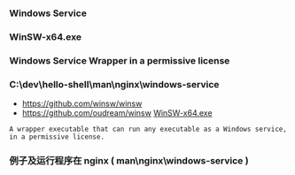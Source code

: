 
### Windows Service 
### WinSW-x64.exe
### Windows Service Wrapper in a permissive license
### C:\dev\hello-shell\man\nginx\windows-service
- https://github.com/winsw/winsw
- https://github.com/oudream/winsw
[WinSW-x64.exe](..%2Fnginx%2Fwindows-service%2FWinSW-x64.exe)
```text
A wrapper executable that can run any executable as a Windows service, in a permissive license.
```

### 例子及运行程序在 nginx ( man\nginx\windows-service )
